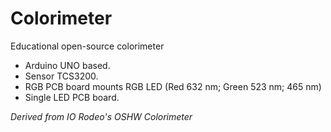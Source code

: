 # Colorimeter
Educational open-source colorimeter


- Arduino UNO based.
- Sensor TCS3200.
- RGB PCB board mounts RGB LED (Red 632 nm; Green 523 nm; 465 nm) 
- Single LED PCB board.



*Derived from IO Rodeo's OSHW Colorimeter*
